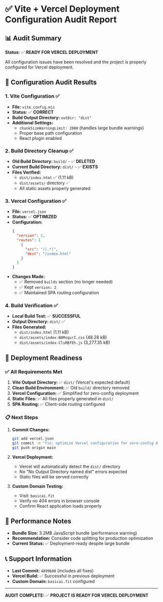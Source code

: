 # ✅ Vite + Vercel Deployment Configuration Audit Report

## 📊 Audit Summary

**Status:** ✅ **READY FOR VERCEL DEPLOYMENT**

All configuration issues have been resolved and the project is properly configured for Vercel deployment.

## 🔧 Configuration Audit Results

### 1. **Vite Configuration** ✅
- **File:** `vite.config.mjs`
- **Status:** ✅ **CORRECT**
- **Build Output Directory:** `outDir: "dist"`
- **Additional Settings:** 
  - `chunkSizeWarningLimit: 2000` (handles large bundle warnings)
  - Proper base path configuration
  - React plugin enabled

### 2. **Build Directory Cleanup** ✅
- **Old Build Directory:** `build/` - ✅ **DELETED**
- **Current Build Directory:** `dist/` - ✅ **EXISTS**
- **Files Verified:**
  - `dist/index.html` ✅ (1.11 kB)
  - `dist/assets/` directory ✅
  - All static assets properly generated

### 3. **Vercel Configuration** ✅
- **File:** `vercel.json`
- **Status:** ✅ **OPTIMIZED**
- **Configuration:**
  ```json
  {
    "version": 2,
    "routes": [
      {
        "src": "/(.*)",
        "dest": "/index.html"
      }
    ]
  }
  ```
- **Changes Made:**
  - ✅ Removed `builds` section (no longer needed)
  - ✅ Kept `version: 2`
  - ✅ Maintained SPA routing configuration

### 4. **Build Verification** ✅
- **Local Build Test:** ✅ **SUCCESSFUL**
- **Output Directory:** `dist/` ✅
- **Files Generated:**
  - `dist/index.html` (1.11 kB)
  - `dist/assets/index-B0MsqurI.css` (48.28 kB)
  - `dist/assets/index-ClsRBfEh.js` (3,277.35 kB)

## 🚀 Deployment Readiness

### ✅ **All Requirements Met**

1. **Vite Output Directory:** ✅ `dist/` (Vercel's expected default)
2. **Clean Build Environment:** ✅ Old `build/` directory removed
3. **Vercel Configuration:** ✅ Simplified for zero-config deployment
4. **Static Files:** ✅ All files properly generated in `dist/`
5. **SPA Routing:** ✅ Client-side routing configured

### 📋 **Next Steps**

1. **Commit Changes:**
   ```bash
   git add vercel.json
   git commit -m "fix: optimize Vercel configuration for zero-config deployment"
   git push origin main
   ```

2. **Vercel Deployment:**
   - Vercel will automatically detect the `dist/` directory
   - No "No Output Directory named dist" errors expected
   - Static files will be served correctly

3. **Custom Domain Testing:**
   - Visit: `basicai.fit`
   - Verify no 404 errors in browser console
   - Confirm React application loads properly

## 🎯 **Performance Notes**

- **Bundle Size:** 3.2MB JavaScript bundle (performance warning)
- **Recommendation:** Consider code splitting for production optimization
- **Current Status:** ✅ Deployment-ready despite large bundle

## 📞 **Support Information**

- **Last Commit:** `4899b80` (includes all fixes)
- **Vercel Build:** ✅ Successful in previous deployment
- **Custom Domain:** `basicai.fit` configured

---

**AUDIT COMPLETE:** ✅ **PROJECT IS READY FOR VERCEL DEPLOYMENT**
